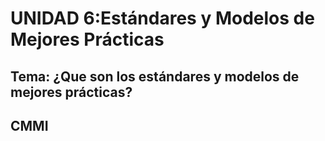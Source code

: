 # **UNIDAD 6:Estándares y Modelos de Mejores Prácticas**
## **Tema: ¿Que son los estándares y modelos de mejores prácticas?**
## CMMI

